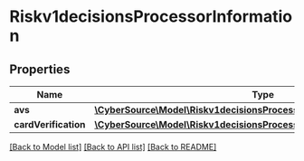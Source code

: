 # Riskv1decisionsProcessorInformation

## Properties
Name | Type | Description | Notes
------------ | ------------- | ------------- | -------------
**avs** | [**\CyberSource\Model\Riskv1decisionsProcessorInformationAvs**](Riskv1decisionsProcessorInformationAvs.md) |  | [optional] 
**cardVerification** | [**\CyberSource\Model\Riskv1decisionsProcessorInformationCardVerification**](Riskv1decisionsProcessorInformationCardVerification.md) |  | [optional] 

[[Back to Model list]](../README.md#documentation-for-models) [[Back to API list]](../README.md#documentation-for-api-endpoints) [[Back to README]](../README.md)


